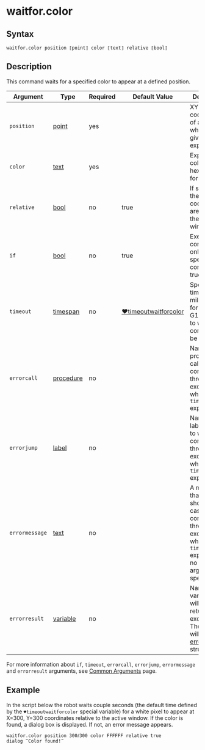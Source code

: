 # waitfor.color

## Syntax

```G1ANT
waitfor.color position ⟦point⟧ color ⟦text⟧ relative ⟦bool⟧
```

## Description

This command waits for a specified color to appear at a defined position.

| Argument | Type | Required | Default Value | Description |
| -------- | ---- | -------- | ------------- | ----------- |
|`position`| [point](../../G1ANT.Language/Structures/PointStructure.md) | yes |  |XY coordinates of a pixel where a given color is expected|
|`color`| [text](../../G1ANT.Language/Structures/TextStructure.md) | yes |  | Expected color value in hex RRGGBB format |
|`relative`| [bool](../../G1ANT.Language/Structures/BooleanStructure.md) | no | true | If set to `true`, the coordinates are relative to the active window |
| `if`           | [bool](../../G1ANT.Language/Structures/BooleanStructure.md) | no       | true                                                        | Executes the command only if a specified condition is true   |
| `timeout`      | [timespan](../../G1ANT.Language/Structures/TimeSpanStructure.md) | no       | [♥timeoutwaitforcolor](../Variables/TimeoutWaitForColor.md) | Specifies time in milliseconds for G1ANT.Robot to wait for the command to be executed |
| `errorcall`    | [procedure](../../G1ANT.Language/Structures/ProcedureStructure.md) | no       |                                                             | Name of a procedure to call when the command throws an exception or when a given `timeout` expires |
| `errorjump`    | [label](../../G1ANT.Language/Structures/LabelStructure.md) | no       |                                                             | Name of the label to jump to when the command throws an exception or when a given `timeout` expires |
| `errormessage` | [text](../../G1ANT.Language/Structures/TextStructure.md) | no       |                                                             | A message that will be shown in case the command throws an exception or when a given `timeout` expires, and no `errorjump` argument is specified |
| `errorresult`  | [variable](../../G1ANT.Language/Structures/VariableStructure.md) | no       |                                                             | Name of a variable that will store the returned exception. The variable will be of [error](../../G1ANT.Language/Structures/ErrorStructure.md) structure  |

For more information about `if`, `timeout`, `errorcall`, `errorjump`, `errormessage` and `errorresult` arguments, see [Common Arguments](../../../appendices/common-arguments.md) page.

## Example

In the script below the robot waits couple seconds (the default time defined by the `♥timeoutwaitforcolor` special variable) for a white pixel to appear at X=300, Y=300 coordinates relative to the active window. If the color is found, a dialog box is displayed. If not, an error message appears.

```G1ANT
waitfor.color position 300⫽300 color FFFFFF relative true
dialog ‴Color found!‴
```

